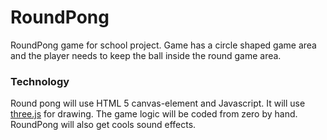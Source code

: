 RoundPong
=========

RoundPong game for school project. Game has a circle shaped game area and the player needs to keep the ball inside the round game area.

### Technology ###
Round pong will use HTML 5 canvas-element and Javascript. It will use <a href="https://github.com/mrdoob/three.js/">three.js</a> for drawing. The game logic will be coded from zero by hand. RoundPong will also get cools sound effects.


